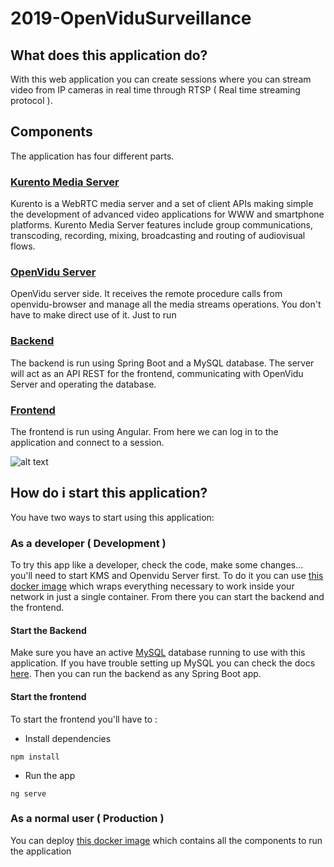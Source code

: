 # 2019-OpenViduSurveillance

## What does this application do?
With this web application you can create sessions where you can stream video from IP cameras in real time through RTSP ( Real time streaming protocol ).

## Components
The application has four different parts.
### [Kurento Media Server](https://www.kurento.org/)
Kurento is a WebRTC media server and a set of client APIs making simple the development of advanced video applications for WWW and smartphone platforms. Kurento Media Server features include group communications, transcoding, recording, mixing, broadcasting and routing of audiovisual flows.

### [OpenVidu Server](https://github.com/OpenVidu/openvidu/tree/master/openvidu-server)
OpenVidu server side. It receives the remote procedure calls from openvidu-browser and manage all the media streams operations. You don't have to make direct use of it. Just to run 

### [Backend](https://github.com/codeurjc-students/2019-OpenViduSurveillance/tree/master/OpenViduBackend)
The backend is run using Spring Boot and a MySQL database. The server will act as an API REST for the frontend, communicating with OpenVidu Server and operating the database.

### [Frontend](https://github.com/codeurjc-students/2019-OpenViduSurveillance/tree/master/openvidu-surveillance-angular)
The frontend is run using Angular. From here we can log in to the application and connect to a session.

![alt text](https://github.com/codeurjc-students/2019-OpenViduSurveillance/blob/master/Documentation/OpenViduFrontBackdrawio%20(2).png)


## How do i start this application?
You have two ways to start using this application:

### As a developer ( Development )
To try this app like a developer, check the code, make some changes... you'll need to start KMS and Openvidu Server first. To do it you can use [this docker image](https://hub.docker.com/r/openvidu/openvidu-server-kms) which wraps everything necessary to work inside your network in just a single container. From there you can start the backend and the frontend. 
#### Start the Backend
Make sure you have an active [MySQL](https://dev.mysql.com/downloads/) database running to use with this application. If you have trouble setting up MySQL you can check the docs [here](https://dev.mysql.com/doc/). Then you can run the backend as any Spring Boot app.

#### Start the frontend
To start the frontend you'll have to :

- Install dependencies
```
npm install
```

- Run the app
```
ng serve
```

### As a normal user ( Production )
You can deploy [this docker image]() which contains all the components to run the application

